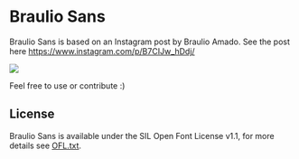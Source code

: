 # Braulio Sans

Braulio Sans is based on an Instagram post by Braulio Amado. See the post here https://www.instagram.com/p/B7CIJw_hDdj/

![](https://github.com/nmassi/Braulio-Sans/blob/master/images/Github-Braulio-Sans-OFL.jpg)


Feel free to use or contribute :)

License
-------

Braulio Sans is available under the SIL Open Font License v1.1, for more details see [OFL.txt](OFL.txt).
